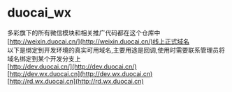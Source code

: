 # duocai_wx

多彩旗下的所有微信模块和相关推广代码都在这个仓库中<br/>
[http://weixin.duocai.cn/](http://weixin.duocai.cn/)线上正式域名<br/>
以下是绑定到开发环境的真实可用域名,主要用途是回调,使用时需要联系管理员将域名绑定到某个开发分支上<br/>
[http://dev.duocai.cn/](http://dev.duocai.cn/)<br/>
[http://dev.wx.duocai.cn](http://dev.wx.duocai.cn)<br/>
[http://rd.wx.duocai.cn](http://rd.wx.duocai.cn)<br/>

